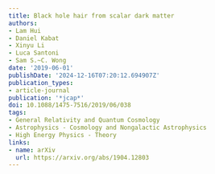 ```yaml
---
title: Black hole hair from scalar dark matter
authors:
- Lam Hui
- Daniel Kabat
- Xinyu Li
- Luca Santoni
- Sam S.~C. Wong
date: '2019-06-01'
publishDate: '2024-12-16T07:20:12.694907Z'
publication_types:
- article-journal
publication: '*jcap*'
doi: 10.1088/1475-7516/2019/06/038
tags:
- General Relativity and Quantum Cosmology
- Astrophysics - Cosmology and Nongalactic Astrophysics
- High Energy Physics - Theory
links:
- name: arXiv
  url: https://arxiv.org/abs/1904.12803
---
```

